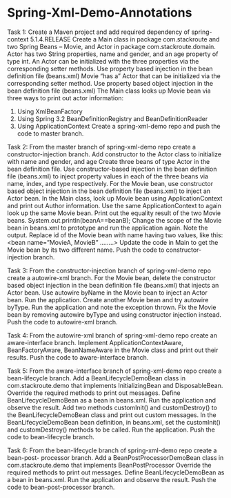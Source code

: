 # Spring-Xml-Demo-Annotations

Task 1:
Create a Maven project and add required dependency of spring-context 5.1.4.RELEASE
Create a Main class in package com.stackroute and two Spring Beans – Movie, and Actor in
package com.stackroute.domain.
Actor has two String properties, name and gender, and an age property of type int.
An Actor can be initialized with the three properties via the corresponding setter methods. Use
property based injection in the bean definition file (beans.xml)
Movie “has a” Actor that can be initialized via the corresponding setter method. Use property
based object injection in the bean definition file (beans.xml)
The Main class looks up Movie bean via three ways to print out actor information:
1. Using XmlBeanFactory
2. Using Spring 3.2 BeanDefinitionRegistry and BeanDefinitionReader
3. Using ApplicationContext
Create a spring-xml-demo repo and push the code to master branch.

Task 2:
From the master branch of spring-xml-demo repo create a constructor-injection
branch.
Add constructor to the Actor class to initialize with name and gender, and age
Create three beans of type Actor in the bean definition file.
Use constructor-based injection in the bean definition file (beans.xml) to inject property values in
each of the three beans via name, index, and type respectively.
For the Movie bean, use constructor based object injection in the bean definition file
(beans.xml) to inject an Actor bean.
In the Main class, look up Movie bean using ApplicationContext and print out Author
information.
Use the same ApplicationContext to again look up the same Movie bean.
Print out the equality result of the two Movie beans.
System.out.println(beanA==beanB);
Change the scope of the Movie bean in beans.xml to prototype and run the application again.
Note the output.
Replace id of the Movie bean with name having two values, like this:
<bean name=”MovieA, MovieB” ........>
Update the code in Main to get the Movie bean by its two different name.
Push the code to constructor-injection branch.

Task 3:
From the constructor-injection branch of spring-xml-demo repo create a
autowire-xml branch.
For the Movie bean, delete the constructor based object injection in the bean definition file
(beans.xml) that injects an Actor bean.
Use autowire byName in the Movie bean to inject an Actor bean.
Run the application.
Create another Movie bean and try autowire byType.
Run the application and note the exception thrown.
Fix the Movie bean by removing autowire byType and using constructor injection instead.
Push the code to autowire-xml branch.

Task 4:
From the autowire-xml branch of spring-xml-demo repo create an aware-interface
branch.
Implement ApplicationContextAware, BeanFactoryAware, BeanNameAware in the
Movie class and print out their results.
Push the code to aware-interface branch.

Task 5:
From the aware-interface branch of spring-xml-demo repo create a bean-lifecycle
branch.
Add a BeanLifecycleDemoBean class in com.stackroute.demo that implements
InitializingBean and DisposableBean.
Override the required methods to print out messages.
Define BeanLifecycleDemoBean as a bean in beans.xml.
Run the application and observe the result.
Add two methods customInit() and customDestroy() to the BeanLifecycleDemoBean
class and print out custom messages.
In the BeanLifecycleDemoBean bean definition, in beans.xml, set the customInit()
and customDestroy() methods to be called.
Run the application.
Push the code to bean-lifecycle branch.

Task 6:
From the bean-lifecycle branch of spring-xml-demo repo create a bean-post-
processor branch.
Add a BeanPostProcessorDemoBean class in com.stackroute.demo that implements
BeanPostProcessor
Override the required methods to print out messages.
Define BeanLifecycleDemoBean as a bean in beans.xml.
Run the application and observe the result.
Push the code to bean-post-processor branch.
